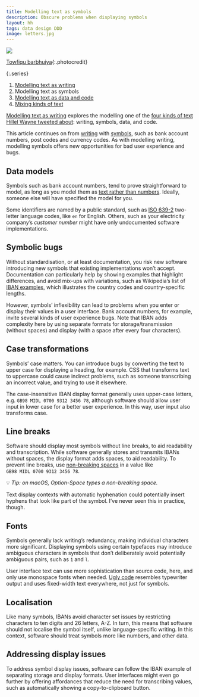 ```yaml
---
title: Modelling text as symbols
description: Obscure problems when displaying symbols
layout: hh
tags: data design DDD
image: letters.jpg
---
```


![](letters.jpg)

[Towfiqu barbhuiya](https://unsplash.com/photos/5u6bz2tYhX8){:.photocredit}

{:.series}
1. [Modelling text as writing](modelling-text-writing)
2. Modelling text as symbols
3. [Modelling text as data and code](modelling-text-data-code)
4. [Mixing kinds of text](mixing-tech)

[Modelling text as writing](modelling-text-writing) explores the modelling one of the
[four kinds of text Hillel Wayne tweeted about](https://twitter.com/hillelogram/status/1515772367213150209):
writing, symbols, data, and code.

This article continues on from [writing](modelling-text-writing) with
[symbols](https://twitter.com/hillelogram/status/1515772368614010881),
such as bank account numbers, post codes and currency codes.
As with modelling writing, modelling symbols offers new opportunities for bad user experience and bugs.

## Data models

Symbols such as bank account numbers, tend to prove straightforward to model,
as long as you model them as [text rather than numbers](non-numeric-numbers).
Ideally, someone else will have specified the model for you.

Some identifiers are named by a public standard, such as
[ISO 639-2](https://en.wikipedia.org/wiki/ISO_639-2) two-letter language codes, like `en` for English.
Others, such as your electricity company’s _customer number_ might have only undocumented software implementations.

## Symbolic bugs

Without standardisation, or at least documentation, you risk new software introducing new symbols that existing implementations won’t accept.
Documentation can particularly help by showing examples that highlight differences, and avoid mix-ups with variations, such as Wikipedia’s list of
[IBAN examples](https://en.wikipedia.org/wiki/International_Bank_Account_Number#Structure),
which illustrates the country codes and country-specific lengths.

However, symbols’ inflexibility can lead to problems when you enter or display their values in a user interface.
Bank account numbers, for example, invite several kinds of user experience bugs.
Note that IBAN adds complexity here by using separate formats for storage/transmission (without spaces) and display (with a space after every four characters).

## Case transformations

Symbols’ case matters.
You can introduce bugs by converting the text to upper case for displaying a heading, for example.
CSS that transforms text to uppercase could cause indirect problems, such as someone transcribing an incorrect value, and trying to use it elsewhere.

The case-insensitive IBAN display format generally uses upper-case letters, e.g. `GB98 MIDL 0700 9312 3456 78`, although software should allow user input in lower case for a better user experience.
In this way, user input also transforms case.


## Line breaks

Software should display most symbols without line breaks, to aid readability and transcription.
While software generally stores and transmits IBANs without spaces, the display format adds spaces, to aid readability.
To prevent line breaks, use [non-breaking spaces](https://en.wikipedia.org/wiki/Non-breaking_space)
in a value like `GB98 MIDL 0700 9312 3456 78`.

💡 _Tip: on macOS, Option-Space types a non-breaking space._

Text display contexts with automatic hyphenation could potentially insert hyphens that look like part of the symbol.
I’ve never seen this in practice, though.

## Fonts

Symbols generally lack writing’s redundancy, making individual characters more significant.
Displaying symbols using certain typefaces may introduce ambiguous characters in symbols that don’t deliberately avoid potentially ambiguous pairs, such as `1` and `l`.

User interface text can use more sophistication than source code, here, and only use monospace fonts when needed.
[Ugly code](ugly-code) resembles typewriter output and uses fixed-width text everywhere, not just for symbols.

## Localisation

Like many symbols, IBANs avoid character set issues by restricting characters to ten digits and 26 letters, A-Z.
In turn, this means that software should not localise the symbol itself, unlike language-specific writing.
In this context, software should treat symbols more like numbers, and other data.

## Addressing display issues

To address symbol display issues, software can follow the IBAN example of separating storage and display formats.
User interfaces might even go further by offering affordances that reduce the need for transcribing values, such as automatically showing a copy-to-clipboard button.
